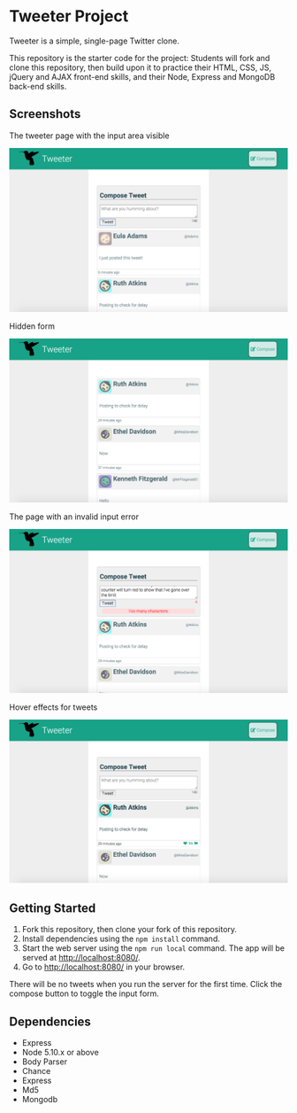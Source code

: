 # Tweeter Project

Tweeter is a simple, single-page Twitter clone.

This repository is the starter code for the project: Students will fork and clone this repository, then build upon it to practice their HTML, CSS, JS, jQuery and AJAX front-end skills, and their Node, Express and MongoDB back-end skills.

## Screenshots

The tweeter page with the input area visible

!["Screenshot of tweeter with a visible form area"](https://github.com/acdarroll/tweeter/blob/master/docs/visible-form.png?raw=true)

Hidden form

!["Hidden form"](https://github.com/acdarroll/tweeter/blob/master/docs/hidden-form.png?raw=true)

The page with an invalid input error

!["Page with an empty input error"](https://github.com/acdarroll/tweeter/blob/master/docs/overflow-error.png?raw=true)

Hover effects for tweets

!["Hover effects for tweets"](https://github.com/acdarroll/tweeter/blob/master/docs/tweet-hover.png?raw=true)


## Getting Started

1. Fork this repository, then clone your fork of this repository.
2. Install dependencies using the `npm install` command.
3. Start the web server using the `npm run local` command. The app will be served at <http://localhost:8080/>.
4. Go to <http://localhost:8080/> in your browser.

There will be no tweets when you run the server for the first time.
Click the compose button to toggle the input form.

## Dependencies

- Express
- Node 5.10.x or above
- Body Parser
- Chance
- Express
- Md5
- Mongodb


